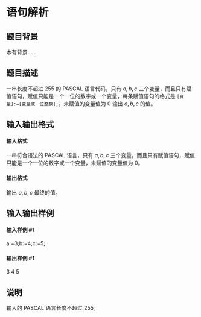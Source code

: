 
# 语句解析
## 题目背景
木有背景……

## 题目描述
一串长度不超过 $255$ 的 PASCAL 语言代码，只有 $a,b,c$ 三个变量，而且只有赋值语句，赋值只能是一个一位的数字或一个变量，每条赋值语句的格式是 `[变量]:=[变量或一位整数];`。未赋值的变量值为 $0$ 输出 $a,b,c$ 的值。
## 输入输出格式
#### 输入格式

一串符合语法的 PASCAL 语言，只有 $a,b,c$ 三个变量，而且只有赋值语句，赋值只能是一个一位的数字或一个变量，未赋值的变量值为 $0$。

#### 输出格式

输出 $a,b,c$ 最终的值。

## 输入输出样例
#### 输入样例 #1
a:=3;b:=4;c:=5;
#### 输出样例 #1
3 4 5
## 说明
输入的 PASCAL 语言长度不超过 $255$。
 